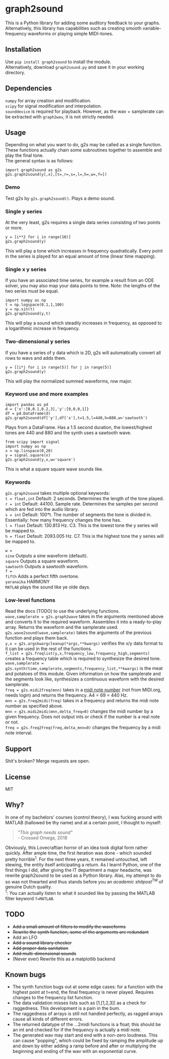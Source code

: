 # graph2sound

This is a Python library for adding some auditory feedback to your graphs. Alternatively, this library has capabilities such as creating smooth variable-frequency waveforms or playing simple MIDI-tones.

## Installation
Use `pip install graph2sound` to install the module.\
Alternatively, download `graph2sound.py` and save it in your working directory.


## Dependencies
`numpy` for array creation and modification.\
`scipy` for signal modification and interpolation.\
`sounddevice` is required for playback. However, as the wav + samplerate can be extracted with `graph2wav`, it is not strictly needed.

## Usage
Depending on what you want to do, g2s may be called as a single function. These functions actually chain some subroutines together to assemble and play the final tone.\
The general syntax is as follows:
```
import graph2sound as g2s
g2s.graph2sound(y[,x],[t=,r=,s=,l=,h=,w=,f=])
```

### Demo
Test g2s by `g2s.graph2sound()`. Plays a demo sound.

### Single y series
At the very least, g2s requires a single data series consisting of two points or more.
```
y = [i**2 for i in range(10)]
g2s.graph2sound(y)
```
This will play a tone which increases in frequency quadratically. Every point in the series is played for an equal amount of time (linear time mapping).


### Single x y series
If you have an associated time series, for example a result from an ODE solver, you may also map your data points to time. Note: the lengths of the two series must be equal.
```
import numpy as np
t = np.logspace(0.1,1,100)
y = np.sin(t)
g2s.graph2sound(y,t)
```
This will play a sound which steadily increases in frequency, as opposed to a logarithmic increase in frequency.

### Two-dimensional y series
If you have a series of y data which is 2D, g2s will automatically convert all rows to wavs and adds them.
```
y = [[i*j for i in range(5)] for j in range(5)]
g2s.graph2sound(y)
```
This will play the normalized summed waveforms, row major.

### Keyword use and more examples
```
import pandas as pd
d = {'x':[0,0.1,0.2,3],'y':[0,0,0,1]}
df = pd.DataFrame(d)
g2s.graph2sound(df['y'],df['x'],t=1.5,l=440,h=880,w='sawtooth')
```
Plays from a DataFrame. Has a 1.5 second duration, the lowest/highest tones are 440 and 880 and the synth uses a sawtooth wave.

```
from scipy import signal
import numpy as np
x = np.linspace(0,20)
y = signal.square(x)
g2s.graph2sound(y,x,w='square')
```
This is what a square square wave sounds like.

### Keywords
`g2s.graph2sound` takes multiple optional keywords:\
`t = float,int` Default: 2 seconds. Determines the length of the tone played.\
`r = int` Default: 44100. Sample rate. Determines the samples per second which are fed into the audio library.\
`s = int` Default: 100*t. The number of segments the tone is divided in. Essentially: how many frequency changes the tone has.\
`l = float` Default: 130.813 Hz. C3. This is the lowest tone the y series will be mapped to.\
`h = float` Default: 2093.005 Hz. C7. This is the highest tone the y series will be mapped to.

`w =`\
`sine` Outputs a sine waveform (default).\
`square` Outputs a square waveform.\
`sawtooth` Outputs a sawtooth waveform.\
`f =`\
`fifth` Adds a perfect fifth overtone.\
`yaranaika` HARMONY\
`MATLAB` plays the sound like ye olde days.

### Low-level functions
Read the docs (TODO) to use the underlying functions.\
`wave,samplerate = g2s.graph2wave` takes in the arguments mentioned above and converts it to the required waveform. Assembles it into a ready-to-play array. Returns the waveform and the samplerate used.\
`g2s.wave2sound(wave,samplerate)` takes the arguments of the previous function and plays them back.\
`y,x = g2s.argskwargcleanup(*args,**kwargs)` verifies the x/y data format to it can be used in the rest of the functions.\
`f_list = g2s.freqlist(y,x,frequency_low,frequency_high,segments)` creates a frequency table which is required to synthesize the desired tone.\
`wave,samplerate = g2s.synth(time,samplerate,segments,frequency_list,**kwargs)` is the meat and potatoes of this module. Given information on how the samplerate and the segments look like, synthesizes a continuous waveform with the desired samplerate.\
`freq = g2s.midi2freq(mnn)` takes in a [midi note number](https://www.cs.cmu.edu/~music/cmsip/readings/Standard-MIDI-file-format-updated.pdf) (not from MIDI.org, needs login) and returns the frequency. A4 = 69 = 440 Hz.\
`mnn = g2s.freq2midi(freq)` takes in a frequency and returns the midi note number as specified above.\
`mnn = g2s.midi2midi(mnn,delta_freq=0)` changes the midi number by a given frequency. Does not output ints or check if the number is a real note or not.\
`freq = g2s.freq2freq(freq,delta_mnn=0)` changes the frequency by a midi note interval.



## Support
Shit's broken? Merge requests are open.


## License
MIT


## Why?
In one of my bachelors' courses (control theory), I was fucking around with MATLAB (hallowed be thy name) and at a certain point, I thought to myself:

> *"This graph needs sound"*\
> \- Crossed Omega, 2018

Obviously, this Lovecraftian horror of an idea took digital form rather quickly. After ample time, the first iteration was done - which sounded pretty horrible<sup>1</sup>. For the next three years, it remained untouched, left stewing, the entity itself anticipating a return. As I learnt Python, one of the first things I did, after giving the IT department a major headache, was rewrite graph2sound to be used as a Python library. Alas, my attempt to do so was not thwarted and thus stands before you an *academic shitpost*<sup>TM</sup> of genuine Dutch quality.\
<sup>1</sup>: You can actually listen to what it sounded like by passing the MATLAB filter keyword `f=MATLAB`.

## TODO
- ~~Add a small amount of filters to modify the waveforms~~
- ~~Rewrite the synth function, some of the arguments are redundant~~
- Add an LFO
- ~~Add a sound library checker~~
- ~~Add proper data sanitation~~
- ~~Add multi-dimensional sounds~~
- (Never ever) Rewrite this as a matplotlib backend

## Known bugs
- The synth function bugs out at some edge cases: for a function with the highest point at t=end, the final frequency is never played. Requires changes to the frequency list function.
- The data validation misses lists such as [1,[1,2,3]] as a check for raggedness. This development is a pain in the bum.
- The raggedness of arrays is still not handled perfectly, as ragged arrays cause all kinds of different errors.
- The returned datatype of the ...2midi functions is a float; this should be an int and checked for if the frequency is actually a midi note.
- The generated wav may start and end with a non-zero loudness. This can cause "popping", which could be fixed by ramping the amplitude up and down by either adding a ramp before and after or multiplying the beginning and ending of the wav with an exponential curve.
